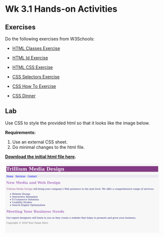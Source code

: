 # Wk 3.1 Hands-on Activities

## Exercises

Do the following exercises from W3Schools:

- [HTML Classes Exercise](https://www.w3schools.com/html/exercise.asp?filename=exercise_html_classes1)

- [HTML Id Exercise](https://www.w3schools.com/html/exercise.asp?filename=exercise_html_id1)

- [HTML CSS Exercise](https://www.w3schools.com/html/exercise.asp?filename=exercise_html_css1)

- [CSS Selectors Exercise](https://www.w3schools.com/css/exercise.asp?filename=exercise_selectors1)

- [CSS How To Exercise](https://www.w3schools.com/css/exercise.asp?filename=exercise_howto1)

- [CSS Dinner](https://flukeout.github.io/)
  
## Lab

Use CSS to style the provided html so that it looks like the image below.

**Requirements:**

1. Use an external CSS sheet.
2. Do minimal changes to the html file.



**[Download the initial html file here](https://drive.google.com/open?id=1sFctwIzPGUXpiXdWt0uygwHo2_hD3Mny).**



![Result_Site](wk3_1_Handson.assets/Result_Site.png)



